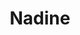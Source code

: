 ---
title: Nadine
date: 
draft: false

# descripcion
description : Aro de plata pasante

materials: Plata 925

color: Plateado

dimensions: 4,5cm largo

code: 01-20-0420

type: "Aros"

categories: []

price: $2.780,00

# Images
# first image will be shown in the product page
images:
  # - image: "images/path_to_image"
  # La ubicacion de las imagenes es imagenes/Aros/Aros.Solo Plata/01-20-0420-nadine
  - image: "./images/aros/solo_plata/01-20-0420-colgante-ovalado_a.JPG"
  - image: "./images/aros/solo_plata/01-20-0420-colgante-ovalado_b.JPG"
---